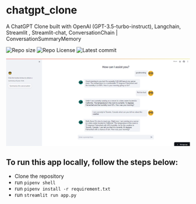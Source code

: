 # chatgpt_clone

A ChatGPT Clone built with OpenAI (GPT-3.5-turbo-instruct), Langchain, Streamlit , Streamlit-chat, ConversationChain | ConversationSummaryMemory

![Repo size](https://img.shields.io/github/repo-size/Mar-Issah/chatgpt_clone)
![Repo License](https://img.shields.io/github/license/Mar-Issah/chatgpt_clone.svg)
![Latest commit](https://img.shields.io/github/last-commit/Mar-Issah/chatgpt_clone/master?style=round-square)

![App](app.png)

## To run this app locally, follow the steps below:

- Clone the repository
- run `pipenv shell`
- run `pipenv install -r requirement.txt`
- run `streamlit run app.py`
